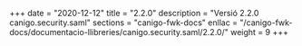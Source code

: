 +++
date        = "2020-12-12"
title       = "2.2.0"
description = "Versió 2.2.0 canigo.security.saml"
sections    = "canigo-fwk-docs"
enllac		= "/canigo-fwk-docs/documentacio-llibreries/canigo.security.saml/2.2.0/"
weight		= 9
+++
